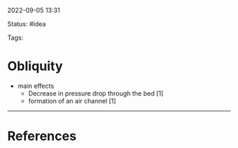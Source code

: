 
 2022-09-05  13:31

Status: #idea

Tags:

# Obliquity
* main effects
	* Decrease in pressure drop through the bed [1]
	* formation of an air channel [1]








---
# References




